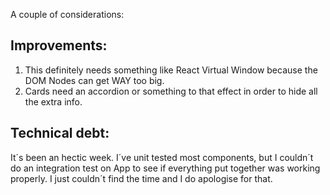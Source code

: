 A couple of considerations:

## Improvements:

1. This definitely needs something like React Virtual Window because the DOM Nodes can get WAY too
   big.
2. Cards need an accordion or something to that effect in order to hide all the extra info.

## Technical debt:

It´s been an hectic week. I´ve unit tested most components, but I couldn´t do an integration test
on App to see if everything put together was working properly. I just couldn´t find the time and I do apologise for that.
